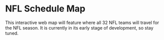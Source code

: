 # NFL Schedule Map

This interactive web map will feature where all 32 NFL teams will travel for the NFL season. It is currently in its early stage of development, so stay tuned.
